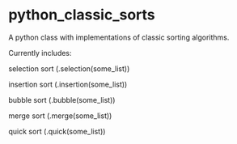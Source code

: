# python_classic_sorts

A python class with implementations of classic sorting algorithms.

Currently includes: 

  selection sort   (.selection(some_list))
  
  insertion sort   (.insertion(some_list))
  
  bubble sort      (.bubble(some_list))
  
  merge sort       (.merge(some_list))
  
  quick sort       (.quick(some_list))
  
  
  
